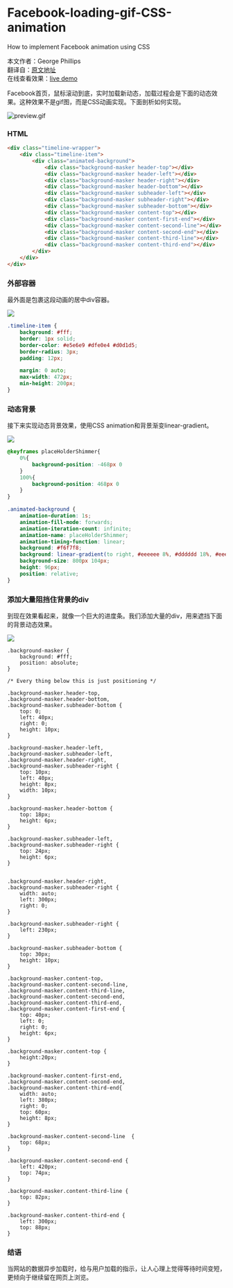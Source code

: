 # Facebook-loading-gif-CSS-animation
How to implement Facebook animation using CSS

本文作者：George Phillips</br>
翻译自：[原文地址](http://cloudcannon.com/deconstructions/2014/11/15/facebook-content-placeholder-deconstruction.html)</br>
在线查看效果：[live demo](https://wuyanwuyan.github.io/facebook_css_animation/)

Facebook首页，鼠标滚动到底，实时加载新动态，加载过程会是下面的动态效果。这种效果不是gif图，而是CSS动画实现。下面剖析如何实现。

![preview.gif](http://upload-images.jianshu.io/upload_images/2058960-650fc408a8cd2d73.gif?imageMogr2/auto-orient/strip)
### HTML
```HTML
<div class="timeline-wrapper">
    <div class="timeline-item">
        <div class="animated-background">
            <div class="background-masker header-top"></div>
            <div class="background-masker header-left"></div>
            <div class="background-masker header-right"></div>
            <div class="background-masker header-bottom"></div>
            <div class="background-masker subheader-left"></div>
            <div class="background-masker subheader-right"></div>
            <div class="background-masker subheader-bottom"></div>
            <div class="background-masker content-top"></div>
            <div class="background-masker content-first-end"></div>
            <div class="background-masker content-second-line"></div>
            <div class="background-masker content-second-end"></div>
            <div class="background-masker content-third-line"></div>
            <div class="background-masker content-third-end"></div>
        </div>
    </div>
</div>
```
### 外部容器
最外面是包裹这段动画的居中div容器。

![](http://upload-images.jianshu.io/upload_images/2058960-42532bda5021b2c3.jpg?imageMogr2/auto-orient/strip%7CimageView2/2/w/1240)

``` CSS
.timeline-item {
    background: #fff;
    border: 1px solid;
    border-color: #e5e6e9 #dfe0e4 #d0d1d5;
    border-radius: 3px;
    padding: 12px;

    margin: 0 auto;
    max-width: 472px;
    min-height: 200px;
}
```
### 动态背景
接下来实现动态背景效果，使用CSS animation和背景渐变linear-gradient。

![](http://upload-images.jianshu.io/upload_images/2058960-e75b8f85aa95035c.gif?imageMogr2/auto-orient/strip)
```CSS
@keyframes placeHolderShimmer{
    0%{
        background-position: -468px 0
    }
    100%{
        background-position: 468px 0
    }
}

.animated-background {
    animation-duration: 1s;
    animation-fill-mode: forwards;
    animation-iteration-count: infinite;
    animation-name: placeHolderShimmer;
    animation-timing-function: linear;
    background: #f6f7f8;
    background: linear-gradient(to right, #eeeeee 8%, #dddddd 18%, #eeeeee 33%);
    background-size: 800px 104px;
    height: 96px;
    position: relative;
}
```
### 添加大量阻挡住背景的div
到现在效果看起来，就像一个巨大的进度条。我们添加大量的div，用来遮挡下面的背景动态效果。

![](http://upload-images.jianshu.io/upload_images/2058960-6f533e174d81f67a.jpg?imageMogr2/auto-orient/strip%7CimageView2/2/w/1240)
```
.background-masker {
    background: #fff;
    position: absolute;
}

/* Every thing below this is just positioning */

.background-masker.header-top,
.background-masker.header-bottom,
.background-masker.subheader-bottom {
    top: 0;
    left: 40px;
    right: 0;
    height: 10px;
}

.background-masker.header-left,
.background-masker.subheader-left,
.background-masker.header-right,
.background-masker.subheader-right {
    top: 10px;
    left: 40px;
    height: 8px;
    width: 10px;
}

.background-masker.header-bottom {
    top: 18px;
    height: 6px;
}

.background-masker.subheader-left,
.background-masker.subheader-right {
    top: 24px;
    height: 6px;
}


.background-masker.header-right,
.background-masker.subheader-right {
    width: auto;
    left: 300px;
    right: 0;
}

.background-masker.subheader-right {
    left: 230px;
}

.background-masker.subheader-bottom {
    top: 30px;
    height: 10px;
}

.background-masker.content-top,
.background-masker.content-second-line,
.background-masker.content-third-line,
.background-masker.content-second-end,
.background-masker.content-third-end,
.background-masker.content-first-end {
    top: 40px;
    left: 0;
    right: 0;
    height: 6px;
}

.background-masker.content-top {
    height:20px;
}

.background-masker.content-first-end,
.background-masker.content-second-end,
.background-masker.content-third-end{
    width: auto;
    left: 380px;
    right: 0;
    top: 60px;
    height: 8px;
}

.background-masker.content-second-line  {
    top: 68px;
}

.background-masker.content-second-end {
    left: 420px;
    top: 74px;
}

.background-masker.content-third-line {
    top: 82px;
}

.background-masker.content-third-end {
    left: 300px;
    top: 88px;
}
```
### 结语
当网站的数据异步加载时，给与用户加载的指示，让人心理上觉得等待时间变短，更倾向于继续留在网页上浏览。
